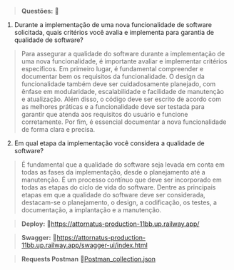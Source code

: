 >**Questões:** :memo:
1.	Durante a implementação de uma nova funcionalidade de software solicitada, quais critérios você avalia e implementa para garantia de qualidade de software?

>Para assegurar a qualidade do software durante a implementação de uma nova funcionalidade, é importante avaliar e implementar critérios específicos. Em primeiro lugar, é fundamental compreender e documentar bem os requisitos da funcionalidade. O design da funcionalidade também deve ser cuidadosamente planejado, com ênfase em modularidade, escalabilidade e facilidade de manutenção e atualização. Além disso, o código deve ser escrito de acordo com as melhores práticas e a funcionalidade deve ser testada para garantir que atenda aos requisitos do usuário e funcione corretamente. Por fim, é essencial documentar a nova funcionalidade de forma clara e precisa.

2.	Em qual etapa da implementação você considera a qualidade de software?

>É fundamental que a qualidade do software seja levada em conta em todas as fases da implementação, desde o planejamento até a manutenção. É um processo contínuo que deve ser incorporado em todas as etapas do ciclo de vida do software. Dentre as principais etapas em que a qualidade do software deve ser considerada, destacam-se o planejamento, o design, a codificação, os testes, a documentação, a implantação e a manutenção.

>**Deploy:** 🚀https://attornatus-production-11bb.up.railway.app/

>**Swagger:** 🍃https://attornatus-production-11bb.up.railway.app/swagger-ui/index.html

>**Requests Postman** 🤖[Postman_collection.json](AttornatusRequests.postman_collection.json)
